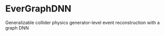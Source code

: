 # EverGraphDNN
Generalizable collider physics generator-level event reconstruction with a graph DNN

